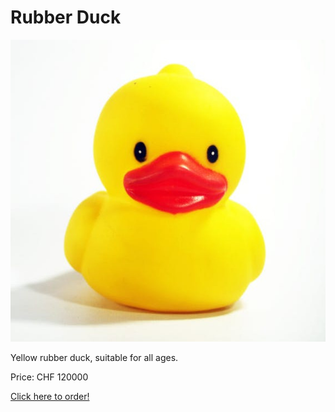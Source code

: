 # Rubber Duck

![logo](product2img.jpg)

Yellow rubber duck, suitable for all ages.

Price: CHF 120000

[Click here to order!](#)
